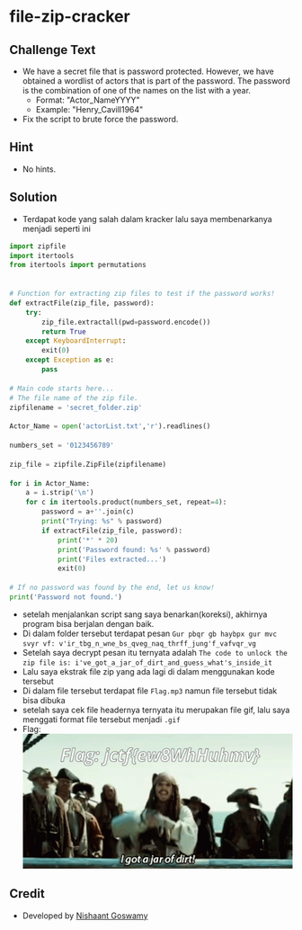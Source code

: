 # file-zip-cracker

## Challenge Text
* We have a secret file that is password protected. However, we have obtained a wordlist of actors that is part of the password. The password is the combination of one of the names on the list with a year.
  * Format: "Actor_NameYYYY"  
  * Example: "Henry_Cavill1964"
* Fix the script to brute force the password.

## Hint
* No hints.

## Solution
* Terdapat kode yang salah dalam kracker lalu saya membenarkanya menjadi seperti ini
```python
import zipfile
import itertools
from itertools import permutations


# Function for extracting zip files to test if the password works!
def extractFile(zip_file, password):
    try:
        zip_file.extractall(pwd=password.encode())
        return True
    except KeyboardInterrupt:
        exit(0)
    except Exception as e:
        pass

# Main code starts here...
# The file name of the zip file.
zipfilename = 'secret_folder.zip'

Actor_Name = open('actorList.txt','r').readlines()

numbers_set = '0123456789'

zip_file = zipfile.ZipFile(zipfilename)

for i in Actor_Name:
    a = i.strip('\n')
    for c in itertools.product(numbers_set, repeat=4):
        password = a+''.join(c)
        print("Trying: %s" % password)
        if extractFile(zip_file, password):
            print('*' * 20)
            print('Password found: %s' % password)
            print('Files extracted...')
            exit(0)

# If no password was found by the end, let us know!
print('Password not found.')

```
* setelah menjalankan script sang saya benarkan(koreksi), akhirnya program bisa berjalan dengan baik.
* Di dalam folder tersebut terdapat pesan `Gur pbqr gb haybpx gur mvc svyr vf: v'ir_tbg_n_wne_bs_qveg_naq_thrff_jung'f_vafvqr_vg `
* Setelah saya decrypt pesan itu ternyata adalah `The code to unlock the zip file is: i've_got_a_jar_of_dirt_and_guess_what's_inside_it `
* Lalu saya ekstrak file zip yang ada lagi di dalam menggunakan kode tersebut
* Di dalam file tersebut terdapat file `Flag.mp3` namun file tersebut tidak bisa dibuka
* setelah saya cek file headernya ternyata itu merupakan file gif, lalu saya menggati format file tersebut menjadi `.gif`
* Flag: 
![flag](./secret_folder/compressed_file/Flag.gif)

## Credit
* Developed by [Nishaant Goswamy](https://www.github.com/nishaant215)